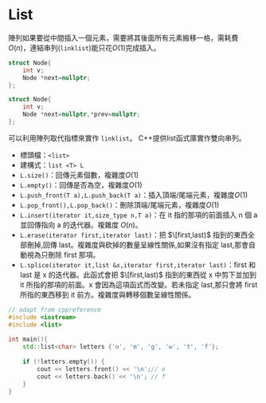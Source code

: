# List

陣列如果要從中間插入一個元素，需要將其後面所有元素搬移一格，需耗費$O(n)$，連結串列(`linklist`)能只花$O(1)$完成插入。

```cpp
struct Node{
    int v;
    Node *next=nullptr;
};
```

```cpp
struct Node{
    int v;
    Node *next=nullptr,*prev=nullptr;
};
```

可以利用陣列取代指標來實作 `linklist`。
C++提供list函式庫實作雙向串列。

-   標頭檔：`<list>`
-   建構式：`list <T> L`
-   `L.size()`：回傳元素個數，複雜度$O(1)$
-   `L.empty()`：回傳是否為空，複雜度$O(1)$
-   `L.push_front(T a),L.push_back(T a)`：插入頂端/尾端元素，複雜度$O(1)$
-   `L.pop_front(),L.pop_back()`：刪除頂端/尾端元素，複雜度$O(1)$
-   `L.insert(iterator it,size_type n,T a)`：在 it 指的那項的前面插入 n 個 a 並回傳指向 a 的迭代器。複雜度 $O(n)$。
-   `L.erase(iterator first,iterator last)`：把 $\[first,last)$ 指到的東西全部刪掉,回傳 last。複雜度與砍掉的數量呈線性關係,如果沒有指定 last,那會自動視為只刪除 first 那項。
-   `L.splice(iterator it,list &x,iterator first,iterator last)`：first 和 last 是 x 的迭代器。此函式會把 $\[first,last)$ 指到的東西從 x 中剪下並加到 it 所指的那項的前面。x 會因為這項函式而改變。若未指定 last,那只會將 first 所指的東西移到 it 前方。複雜度與轉移個數呈線性關係。

```cpp
// adapt from cppreference
#include <iostream>
#include <list>
 
int main(){
    std::list<char> letters {'o', 'm', 'g', 'w', 't', 'f'};
 
    if (!letters.empty()) {
        cout << letters.front() << '\n';// o
        cout << letters.back() << '\n'; // f
    }  
}
```
